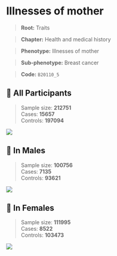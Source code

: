 # Illnesses of mother
> **Root:** Traits  

> **Chapter:** Health and medical history  

> **Phenotype:** Illnesses of mother  

> **Sub-phenotype:** Breast cancer  

> **Code:** `B20110_5`

## 🧪 All Participants  
> Sample size: **212751**  
> Cases: **15657**  
> Controls: **197094**
<img src="/Traits/Figures/ALL/B20110_5.png"/>
<CsvTable src="/Traits_Data/ALL/LG_B20110_5.csv" label="🔍 View full results" />

## 👨 In Males  
> Sample size: **100756**  
> Cases: **7135**  
> Controls: **93621**
<img src="/Traits/Figures/Male/B20110_5.png"/>
<CsvTable src="/Traits_Data/Male/LG_B20110_5.csv" label="🔍 View full results" />

## 👩 In Females  
> Sample size: **111995**  
> Cases: **8522**  
> Controls: **103473**
<img src="/Traits/Figures/Female/B20110_5.png"/>
<CsvTable src="/Traits_Data/Female/LG_B20110_5.csv" label="🔍 View full results" />
